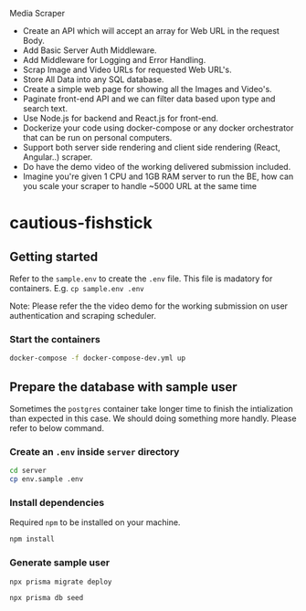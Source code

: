 Media Scraper
- Create an API which will accept an array for Web URL in the request Body.
- Add Basic Server Auth Middleware.
- Add Middleware for Logging and Error Handling.
- Scrap Image and Video URLs for requested Web URL's.
- Store All Data into any SQL database.
- Create a simple web page for showing all the Images and Video's.
- Paginate front-end API and we can filter data based upon type and search text.
- Use Node.js for backend and React.js for front-end.
- Dockerize your code using docker-compose or any docker orchestrator that can be run on personal computers.
- Support both server side rendering and client side rendering (React, Angular..) scraper.
- Do have the demo video of the working delivered submission included.
- Imagine you're given 1 CPU and 1GB RAM server to run the BE, how can you scale your scraper to handle ~5000 URL at the same time

# cautious-fishstick

## Getting started
Refer to the `sample.env` to create the `.env` file. This file is madatory for containers.
E.g. `cp sample.env .env`

Note: Please refer the the video demo for the working submission on user authentication and scraping scheduler.

### Start the containers
```sh
docker-compose -f docker-compose-dev.yml up
```

## Prepare the database with sample user
Sometimes the `postgres` container take longer time to finish the intialization than expected in this case.
We should doing something more handly. Please refer to below command.

### Create an `.env` inside `server` directory
```sh
cd server
cp env.sample .env
```

### Install dependencies
Required `npm` to be installed on your machine.
```sh
npm install
```

### Generate sample user
```sh
npx prisma migrate deploy
```

```sh
npx prisma db seed
```
